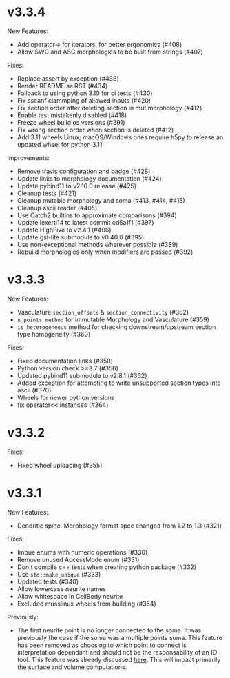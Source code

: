 
v3.3.4
======

New Features:
* Add operator-> for iterators, for better ergonomics (#408)
* Allow SWC and ASC morphologies to be built from strings (#407)

Fixes:
* Replace assert by exception (#436)
* Render README as RST (#434)
* Fallback to using python 3.10 for ci tests (#430)
* Fix sscanf clammping of allowed inputs (#420)
* Fix section order after deleting section in mut morphology (#412)
* Enable test mistakenly disabled (#418)
* Freeze wheel build os versions (#391)
* Fix wrong section order when section is deleted (#412)
* Add 3.11 wheels Linux; macOS/Windows ones require h5py to release an updated wheel for python 3.11

Improvements:
* Remove travis configuration and badge (#428)
* Update links to morphology documentation (#424)
* Update pybind11 to v2.10.0 release (#425)
* Cleanup tests (#421)
* Cleanup mutable morphology and soma (#413, #414, #415)
* Cleanup ascii reader (#405)
* Use Catch2 builtins to approximate comparisons (#394)
* Update lexertl14 to latest commit cd5a1f1 (#397)
* Update HighFive to v2.4.1 (#406)
* Update gsl-lite submodule to v0.40.0 (#395)
* Use non-exceptional methods wherever possible (#389)
* Rebuild morphologies only when modifiers are passed (#392)


v3.3.3
======

New Features:
* Vasculature `section_offsets` & `section_connectivity` (#352)
* `n_points method` for immutable Morphology and Vasculature (#359)
* `is_heterogeneous` method for checking downstream/upstream section type homogeneity (#360)

Fixes:
* Fixed documentation links (#350)
* Python version check >=3.7 (#356)
* Updated pybind11 submodule to v2.8.1 (#362)
* Added exception for attempting to write unsupported section types into ascii (#370)
* Wheels for newer python versions
* fix operator<< instances (#364)

v3.3.2
======

Fixes:
* Fixed wheel uploading (#355)

v3.3.1
======

New Features:
* Dendritic spine. Morphology format spec changed from 1.2 to 1.3 (#321)

Fixes:
* Imbue enums with numeric operations (#330)
* Remove unused AccessMode enum (#331)
* Don't compile c++ tests when creating python package (#332)
* Use `std::make_unique` (#333)
* Updated tests (#340)
* Allow lowercase neurite names
* Allow whitespace in CellBody neurite
* Excluded musslinux wheels from building (#354)

Previously:
* The first neurite point is no longer connected to the soma. It was previously
  the case if the soma was a multiple points soma. This feature has been
  removed as choosing to which point to connect is interpretation dependant and
  should not be the responsability of an IO tool. This feature was already
  discussed [here](https://github.com/BlueBrain/Brion/pull/94#issuecomment-248010437).
  This will impact primarily the surface and volume computations.
